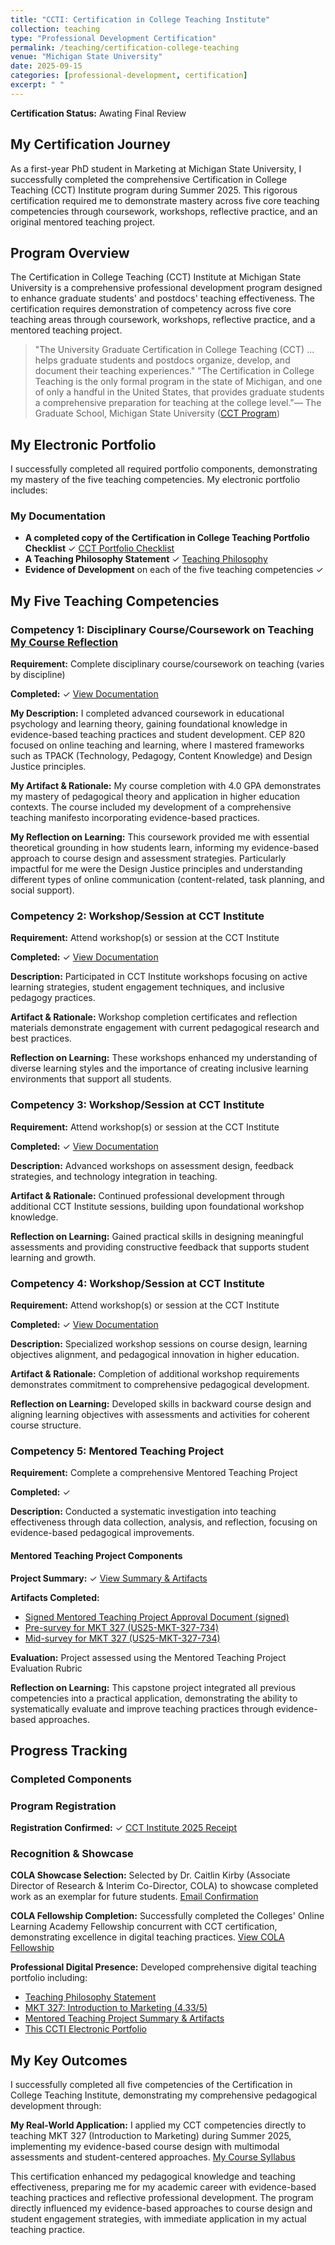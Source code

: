 ```yaml
---
title: "CCTI: Certification in College Teaching Institute"
collection: teaching
type: "Professional Development Certification"
permalink: /teaching/certification-college-teaching
venue: "Michigan State University"
date: 2025-09-15
categories: [professional-development, certification]
excerpt: " "
---
```


<!-- excerpt-end -->
**Certification Status:** Awating Final Review

## My Certification Journey

As a first-year PhD student in Marketing at Michigan State University, I successfully completed the comprehensive Certification in College Teaching (CCT) Institute program during Summer 2025. This rigorous certification required me to demonstrate mastery across five core teaching competencies through coursework, workshops, reflective practice, and an original mentored teaching project.

## Program Overview

The Certification in College Teaching (CCT) Institute at Michigan State University is a comprehensive professional development program designed to enhance graduate students' and postdocs' teaching effectiveness. The certification requires demonstration of competency across five core teaching areas through coursework, workshops, reflective practice, and a mentored teaching project.

> "The University Graduate Certification in College Teaching (CCT) ... helps graduate students and postdocs organize, develop, and document their teaching experiences." "The Certification in College Teaching is the only formal program in the state of Michigan, and one of only a handful in the United States, that provides graduate students a comprehensive preparation for teaching at the college level."— The Graduate School, Michigan State University ([CCT Program](https://grad.msu.edu/CCTP))

## My Electronic Portfolio

I successfully completed all required portfolio components, demonstrating my mastery of the five teaching competencies. My electronic portfolio includes:

### My Documentation
- **A completed copy of the Certification in College Teaching Portfolio Checklist** ✓ [CCT Portfolio Checklist](/files/CCTI/2_CCT_Portfolio_Checklist_Minghao_Wang.pdf)
- **A Teaching Philosophy Statement** ✓ [Teaching Philosophy](/files/CCTI/10_TEACHING_PHILOSOPHY_STATEMENT_Minghao.pdf)
- **Evidence of Development** on each of the five teaching competencies ✓

## My Five Teaching Competencies

### Competency 1: Disciplinary Course/Coursework on Teaching [My Course Reflection](/teaching/2025-summer-cep-820)
**Requirement:** Complete disciplinary course/coursework on teaching (varies by discipline)

**Completed:** ✓ [View Documentation](/files/CCTI/3_Competency_1_CEP_820_4_0.pdf)

**My Description:** I completed advanced coursework in educational psychology and learning theory, gaining foundational knowledge in evidence-based teaching practices and student development. CEP 820 focused on online teaching and learning, where I mastered frameworks such as TPACK (Technology, Pedagogy, Content Knowledge) and Design Justice principles.

**My Artifact & Rationale:** My course completion with 4.0 GPA demonstrates my mastery of pedagogical theory and application in higher education contexts. The course included my development of a comprehensive teaching manifesto incorporating evidence-based practices.

**My Reflection on Learning:** This coursework provided me with essential theoretical grounding in how students learn, informing my evidence-based approach to course design and assessment strategies. Particularly impactful for me were the Design Justice principles and understanding different types of online communication (content-related, task planning, and social support).

### Competency 2: Workshop/Session at CCT Institute
**Requirement:** Attend workshop(s) or session at the CCT Institute

**Completed:** ✓ [View Documentation](/files/CCTI/4_Competency_2_and_3.pdf)

**Description:** Participated in CCT Institute workshops focusing on active learning strategies, student engagement techniques, and inclusive pedagogy practices.

**Artifact & Rationale:** Workshop completion certificates and reflection materials demonstrate engagement with current pedagogical research and best practices.

**Reflection on Learning:** These workshops enhanced my understanding of diverse learning styles and the importance of creating inclusive learning environments that support all students.

### Competency 3: Workshop/Session at CCT Institute
**Requirement:** Attend workshop(s) or session at the CCT Institute

**Completed:** ✓ [View Documentation](/files/CCTI/4_Competency_2_and_3.pdf)

**Description:** Advanced workshops on assessment design, feedback strategies, and technology integration in teaching.

**Artifact & Rationale:** Continued professional development through additional CCT Institute sessions, building upon foundational workshop knowledge.

**Reflection on Learning:** Gained practical skills in designing meaningful assessments and providing constructive feedback that supports student learning and growth.

### Competency 4: Workshop/Session at CCT Institute
**Requirement:** Attend workshop(s) or session at the CCT Institute

**Completed:** ✓ [View Documentation](/files/CCTI/5_Competency_4.pdf)

**Description:** Specialized workshop sessions on course design, learning objectives alignment, and pedagogical innovation in higher education.

**Artifact & Rationale:** Completion of additional workshop requirements demonstrates commitment to comprehensive pedagogical development.

**Reflection on Learning:** Developed skills in backward course design and aligning learning objectives with assessments and activities for coherent course structure.

### Competency 5: Mentored Teaching Project
**Requirement:** Complete a comprehensive Mentored Teaching Project

**Completed:** ✓ 

**Description:** Conducted a systematic investigation into teaching effectiveness through data collection, analysis, and reflection, focusing on evidence-based pedagogical improvements.

#### Mentored Teaching Project Components

**Project Summary:** ✓ [View Summary & Artifacts](/files/CCTI/8_Competency_5_Summary_Artifacrs.pdf)

**Artifacts Completed:**
 - [Signed Mentored Teaching Project Approval Document (signed)](/files/CCTI/7_Competency_5_Mentored_Teaching_Project_Document_Graduate_Student_Minghao.pdf)
 - [Pre-survey for MKT 327 (US25-MKT-327-734)](/files/CCTI/11_US25-MKT-327-734_Pre.pdf)
 - [Mid-survey for MKT 327 (US25-MKT-327-734)](/files/CCTI/12_US25-MKT-327-734_Mid.pdf)

**Evaluation:** Project assessed using the Mentored Teaching Project Evaluation Rubric

**Reflection on Learning:** This capstone project integrated all previous competencies into a practical application, demonstrating the ability to systematically evaluate and improve teaching practices through evidence-based approaches.

## Progress Tracking

### Completed Components

### Program Registration
**Registration Confirmed:** ✓ [CCT Institute 2025 Receipt](/files/CCTI/1_CCT_Institute_2025_Receipt.pdf)

### Recognition & Showcase
**COLA Showcase Selection:** Selected by Dr. Caitlin Kirby (Associate Director of Research & Interim Co-Director, COLA) to showcase completed work as an exemplar for future students. [Email Confirmation](/files/CCTI/9_Re_Sharing_your_professional_website.pdf)

**COLA Fellowship Completion:** Successfully completed the Colleges' Online Learning Academy Fellowship concurrent with CCT certification, demonstrating excellence in digital teaching practices. [View COLA Fellowship](/teaching/2025-summer-cola)

**Professional Digital Presence:** Developed comprehensive digital teaching portfolio including:

- [Teaching Philosophy Statement](/files/CCTI/10_TEACHING_PHILOSOPHY_STATEMENT_Minghao.pdf)
- [MKT 327: Introduction to Marketing (4.33/5)](/teaching/2025-summer-marketing-327)
- [Mentored Teaching Project Summary & Artifacts](/files/CCTI/8_Competency_5_Summary_Artifacrs.pdf)
- [This CCTI Electronic Portfolio](/teaching/certification-college-teaching)

## My Key Outcomes

I successfully completed all five competencies of the Certification in College Teaching Institute, demonstrating my comprehensive pedagogical development through:


**My Real-World Application:** I applied my CCT competencies directly to teaching MKT 327 (Introduction to Marketing) during Summer 2025, implementing my evidence-based course design with multimodal assessments and student-centered approaches. [My Course Syllabus](https://minghaowang-research.github.io/files/2025-summer-mkt327-syllabus.pdf)

This certification enhanced my pedagogical knowledge and teaching effectiveness, preparing me for my academic career with evidence-based teaching practices and reflective professional development. The program directly influenced my evidence-based approaches to course design and student engagement strategies, with immediate application in my actual teaching practice.